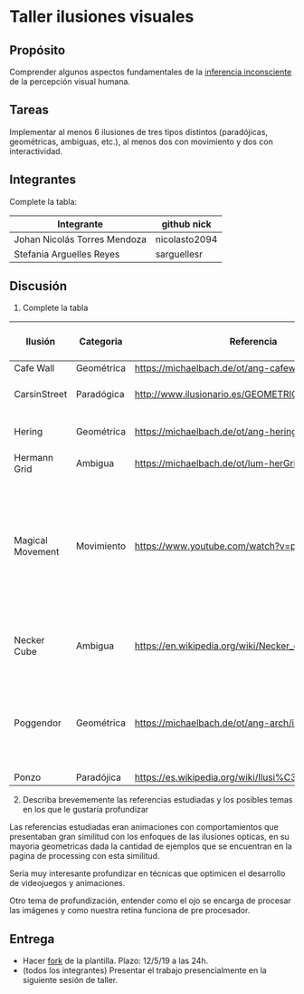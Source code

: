 # Taller ilusiones visuales

## Propósito

Comprender algunos aspectos fundamentales de la [inferencia inconsciente](https://github.com/VisualComputing/Cognitive) de la percepción visual humana.

## Tareas

Implementar al menos 6 ilusiones de tres tipos distintos (paradójicas, geométricas, ambiguas, etc.), al menos dos con movimiento y dos con interactividad.

## Integrantes

Complete la tabla:

| Integrante 		      | github nick |
|-----------------------------|-------------|
|Johan Nicolás Torres Mendoza |nicolasto2094|
|Stefania Arguelles Reyes     |sarguellesr  |

## Discusión

1. Complete la tabla

| Ilusión    | Categoria | Referencia | Tipo de interactividad (si aplica) | URL código base (si aplica) |
|------------|-----------|------------|------------------------------------|-----------------------------|
|Cafe Wall   |Geométrica |https://michaelbach.de/ot/ang-cafewall/index.html|                             |                             |
|CarsinStreet|Paradógica |http://www.ilusionario.es/GEOMETRICAS/form_tam.htm|*Click:* Se alinean los 3 vehiculos|	|
|Hering      |Geométrica |https://michaelbach.de/ot/ang-hering/index.html  |*Click* Se modifica el fondo |                             |
|Hermann Grid|Ambigua    |https://michaelbach.de/ot/lum-herGrid/index.html |                             |                             |
|Magical Movement|Movimiento|https://www.youtube.com/watch?v=puvstXc0ZNA   |*Movimiento del Mouse:*  Mover las barras negras.<br>*Teclas 1-6*: Cambiar la imagen de la ilusión.<br>*Click:* Muestra solo la imagen.|
|Necker Cube |Ambigua    |https://en.wikipedia.org/wiki/Necker_cube        |*Click* Se cambia la orientacion visual del cubo                                    |                             |
|Poggendor   |Geométrica |https://michaelbach.de/ot/ang-arch/index.html    |*Click sostenido* Permite ubicar la barra para generar el efecto de distorsión   |https://processing.org/examples/mousefunctions.html                             |
|Ponzo       |Paradójica |https://es.wikipedia.org/wiki/Ilusi%C3%B3n_de_Ponzo|                                    |                             |

2. Describa brevememente las referencias estudiadas y los posibles temas en los que le gustaría profundizar

Las referencias estudiadas eran animaciones con comportamientos que presentaban gran similitud con los enfoques de las ilusiones opticas, en su mayoria geometricas dada la cantidad de ejemplos que se encuentran en la pagina de processing con esta similitud.

Sería muy interesante profundizar en técnicas que optimicen el desarrollo de videojuegos y animaciones.

Otro tema de profundización, entender como el ojo se encarga de procesar las imágenes y como nuestra retina funciona de pre procesador.   
## Entrega

* Hacer [fork](https://help.github.com/articles/fork-a-repo/) de la plantilla. Plazo: 12/5/19 a las 24h.
* (todos los integrantes) Presentar el trabajo presencialmente en la siguiente sesión de taller.
